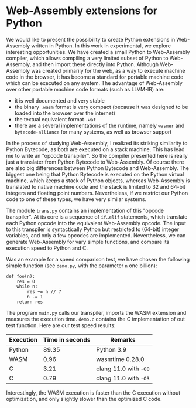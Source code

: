 Web-Assembly extensions for Python
==================================

We would like to present the possibility to create Python extensions
in Web-Assembly written in Python.  In this work in experimental, we
explore interesting opportunities.  We have created a small Python to
Web-Assembly compiler, which allows compiling a very limited subset of
Python to Web-Assembly, and then import these directly into Python.
Although Web-Assembly was created primarily for the web, as a way to
execute machine code in the browser, it has become a standard for
portable machine code which can be executed on any system.  The advantage
of Web-Assembly over other portable machine code formats (such as LLVM-IR)
are:
  * it is well documented and very stable
  * the binary `.wasm` format is very compact (because it was designed to be
    loaded into the browser over the internet)
  * the textual equivalent format `.wat`
  * there are a several implementations of the runtime, namely `wasmer` and
    `bytecode-alliance` for many systems, as well as browser support

In the process of studying Web-Assembly, I realized its striking similarity
to Python Bytecode, as both are executed on a stack machine.  This has lead
me to write an "opcode transpiler".  So the compiler presented here is really
just a translater from Python Bytecode to Web-Assembly.
Of course there are also big differences between Python Bytecode and
Web-Assembly.  The biggest one being that Python Bytecode is executed on the
Python virtual machine, which keeps a stack of Python objects, whereas
Web-Assembly is translated to native machine code and the stack is limited
to 32 and 64-bit integers and floating point numbers.  Nevertheless, if we
restrict our Python code to one of these types, we have very similar
systems.

The module `trans.py` contains an implementation of this "opcode transpiler".
At its core is a sequence of `if`..`elif` statements, which translate each
Python opcode into the equivalent Web-Assembly opcode.  The input to this
transpiler is syntactically Python but restricted to (64-bit) integer variables,
and only a few opcodes are implemented.  Nevertheless, we can generate
Web-Assembly for vary simple functions, and compare its execution speed to
Python and C.

Was an example for a speed comparison test, we have chosen the following
simple function (see `demo.py`, with the parameter `n` one billion):

    def foo(n):
        res = 0
        while n:
            res += n // 7
            n -= 1
        return res

The program `main.py` calls our transpiler, imports the WASM extension and
measures the execution time.  `demo.c` contains the C implementation of out
test function.  Here are our test speed results:

| Execution  | Time in seconds   | Remarks               |
| ---------- | ----------------- | --------------------- |
| Python     | 89.35             | Python 3.9            |
| WASM       |  0.96             | wasmtime 0.28.0       |
| C          |  3.21             | clang 11.0 with `-O0` |
| C          |  0.79             | clang 11.0 with `-O3` |

Interestingly, the WASM execution is faster than the C execution without
optimization, and only slightly slower than the optimized C code.
